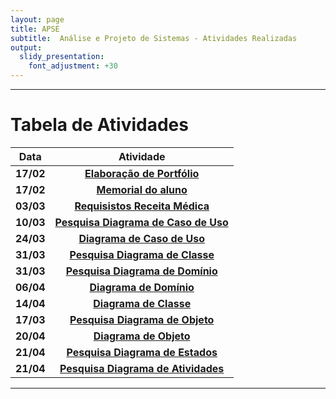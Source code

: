 ```yaml
---
layout: page
title: APSE
subtitle:  Análise e Projeto de Sistemas - Atividades Realizadas
output:
  slidy_presentation:
    font_adjustment: +30
---
```


---

# Tabela de Atividades

| **Data**    | **Atividade**      |
| ------- |:--------------------------------------------------------------------------------------------:| 
| **17/02**   |  **[Elaboração de Portfólio](https://giperazzolo.github.io/giovanaperazzolo.io/)**|
| **17/02**   |  **[Memorial do aluno](https://giperazzolo.github.io/giovanaperazzolo.io/aboutme/)**|
| **03/03**   |  **[Requisistos Receita Médica](https://docs.google.com/document/d/17w2iCt25jdSfD3fOOLtCA8yoCzZwHB1c9ZCQX_UrwFY/edit?usp=sharing)**|
| **10/03**   |  **[Pesquisa Diagrama de Caso de Uso](https://docs.google.com/document/d/1kJuPM3BFJ5pM2VmzW59eCNXOli5scN4wBtv28xpJKbk/edit?usp=sharing)**|
| **24/03**   |  **[Diagrama de Caso de Uso](https://docs.google.com/document/d/10yKP2XiJFviRA-jOnXl1KFuf1LWa_1B0MvyDw1tzako/edit?usp=sharing)**|
| **31/03**   |  **[Pesquisa Diagrama de Classe](https://docs.google.com/document/d/1193SItJZHx-HCu45JqQjMOQGOFbKcCE0DFQT9mPnFfY/edit?usp=sharing)**|
| **31/03**   |  **[Pesquisa Diagrama de Domínio](https://docs.google.com/document/d/12vthy9ZPtP9_1GL6VB4korrS87HuWsfDhZg2aK5PaCE/edit?usp=sharing)**|
| **06/04**   |  **[Diagrama de Domínio](https://docs.google.com/document/d/1ffnylOiWnYWIs7UQR2NoTzmizPeWPA47Trwa--QpogY/edit?usp=sharing)**|
| **14/04**   |  **[Diagrama de Classe](https://docs.google.com/document/d/12vthy9ZPtP9_1GL6VB4korrS87HuWsfDhZg2aK5PaCE/edit?usp=sharing)**|
| **17/03**   |  **[Pesquisa Diagrama de Objeto](https://docs.google.com/document/d/16DQAPA3skYFJ19Xf8a4OmFQ6WFVDJQYKyNqYo2T0HOs/edit?usp=sharing)**|
| **20/04**   |  **[Diagrama de Objeto](https://docs.google.com/document/d/1DltzRUSYV90QyMGR3z0pnKa3TWbyIPy--VO8v7uZeDY/edit?usp=sharing)**|
| **21/04**   |  **[Pesquisa Diagrama de Estados](https://docs.google.com/document/d/1Ik9EBky8lupjybb-KSMeEywmYg8Xf4mFi5sDaK42vX4/edit?usp=sharing)**|
| **21/04**   |  **[Pesquisa Diagrama de Atividades](https://docs.google.com/document/d/1vlg4c-XJXGDgW4-7D5AbgbAJXSi5FeI8O4iK5IlABI8/edit?usp=sharing)**|

---
